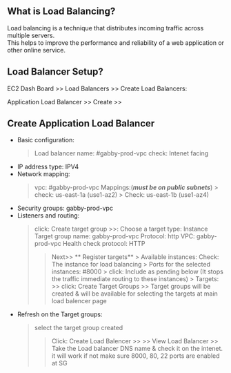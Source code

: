 What is Load Balancing?  
---- 


Load balancing is a technique that distributes incoming traffic across multiple servers.  
This helps to improve the performance and reliability of a web application or other online service.  

Load Balancer Setup?  
-------------------

EC2 Dash Board >> Load Balancers >> Create Load Balancers:  
  
Application Load Balancer >> Create >>

Create Application Load Balancer
--------
  * Basic configuration:
    >Load balancer name: #gabby-prod-vpc
    >check: Intenet facing
  * IP address type: IPV4
  * Network mapping:
      >vpc: #gabby-prod-vpc
      >Mappings:(***must be on public subnets***)
        > check: us-east-1a (use1-az2)
        > Check: us-east-1b (use1-az4)
   * Security groups: gabby-prod-vpc
   * Listeners and routing:
      > click: Create target group >>:
        > Choose a target type: Instance
        > Target group name: gabby-prod-vpc
        > Protocol: http
        > VPC: gabby-prod-vpc
        > Health check protocol: HTTP
        >>Next>>
        ** Register targets**
          >  Available instances: Check: The instance for load balancing
          > Ports for the selected instances: #8000
          > click: Include as pending below (It stops the traffic immediate routing to these instances)
          > Targets:
              >> click: Create Target Groups >> Target groups will be created & will be available for selecting the targets at main load balencer page
   * Refresh on the Target groups:
      > select the target group created
      >> Click:   Create Load Balencer >>
          >> View Load Balancer >>
             Take the Load balancer DNS name & check it on the intenet. it will work if not make sure 8000, 80, 22 ports are enabled at SG 
